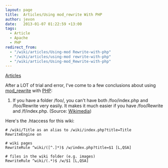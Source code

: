 ```yaml
---
layout: page
title:  Articles/Using mod_rewrite With PHP
author: jevon
date:   2013-01-07 01:22:59 +13:00
tags:
  - Article
  - Apache
  - PHP
redirect_from:
  - "/wiki/articles/Using-mod Rewrite-with-php"
  - "/wiki/articles/using-mod rewrite-with-php"
  - "/wiki/articles/Using-mod_Rewrite-with-php"
---
```


[Articles](articles.md)

After a LOT of trial and error, I've come to a few conclusions about using <a href="http://httpd.apache.org/docs-2.0/mod/mod_rewrite.html">mod_rewrite</a> with [PHP](php.md):

1. If you have a folder /foo/, you can't have both /foo/index.php and /foo/Rewrite very easily. It makes it much easier if you have /foo/Rewrite and /f/index.php. (Source: <a href="http://meta.wikimedia.org/wiki/Rewrite_Rules">Wikimedia</a>)

Here's the .htaccess for this wiki:
```
# /wiki/Title as an alias to /wiki/index.php?title=Title
RewriteEngine on

# wiki pages
RewriteRule ^wiki/([^.]*)$ /w/index.php?title=$1 [L,QSA]

# files in the wiki folder (e.g. images)
RewriteRule ^wiki/(.*)$ /w/$1 [L,QSA]
```
